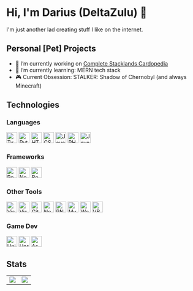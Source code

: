 # Hi, I'm Darius (DeltaZulu) 👋
I'm just another lad creating stuff I like on the internet.

## Personal \[Pet\] Projects
- 🔭 I’m currently working on [Complete Stacklands Cardopedia](https://github.com/DeltaZuluSigma/complete-stacklands-cardopedia)
- 🌱 I’m currently learning: MERN tech stack
- 🎮 Current Obsession: STALKER: Shadow of Chernobyl \(and always Minecraft\)

## Technologies
### Languages
<p>
  <img title="Typescript" width="28px" src="https://cdn.jsdelivr.net/gh/devicons/devicon/icons/typescript/typescript-original.svg" />
  <img title="Python" width="28px" src="https://cdn.jsdelivr.net/gh/devicons/devicon/icons/python/python-original.svg" />
  <img title="HTML5" width="28px" src="https://cdn.jsdelivr.net/gh/devicons/devicon/icons/html5/html5-original.svg" />
  <img title="CSS3" width="28px" src="https://cdn.jsdelivr.net/gh/devicons/devicon/icons/css3/css3-original.svg" />
  <img title="JavaScript" width="28px" src="https://cdn.jsdelivr.net/gh/devicons/devicon/icons/javascript/javascript-original.svg" />
  <img title="PHP" width="28px" src="https://cdn.jsdelivr.net/gh/devicons/devicon/icons/php/php-original.svg" />
  <img title="Java" width="28px" src="https://cdn.jsdelivr.net/gh/devicons/devicon/icons/java/java-original.svg" />
</p>

### Frameworks
<p>
  <img title="React" width="28px" src="https://cdn.jsdelivr.net/gh/devicons/devicon/icons/react/react-original.svg" />
  <img title="Next.js" width="28px" src="https://imgur.com/hPofQoP.png" />
  <img title="Bootstrap" width="28px" src='https://cdn.jsdelivr.net/gh/devicons/devicon@latest/icons/bootstrap/bootstrap-original.svg'/>
</p>

### Other Tools
<p>
  <img title="Visual Studio" width="28px" src="https://cdn.jsdelivr.net/gh/devicons/devicon/icons/visualstudio/visualstudio-original.svg" />
  <img title="Visual Studio Code" width="28px" src="https://cdn.jsdelivr.net/gh/devicons/devicon/icons/vscode/vscode-original.svg" />
  <img title="Git" width="28px" src="https://cdn.jsdelivr.net/gh/devicons/devicon/icons/git/git-original.svg" />
  <img title="Node.js" width="28px" src="https://cdn.jsdelivr.net/gh/devicons/devicon/icons/nodejs/nodejs-original.svg" />
  <img title="PNPM" width="28px" src="https://cdn.jsdelivr.net/gh/devicons/devicon/icons/pnpm/pnpm-original.svg" />
  <img title="MySQL" width="28px" src="https://cdn.jsdelivr.net/gh/devicons/devicon/icons/mysql/mysql-original.svg" />
  <img title="Wordpress" width="28px" src="https://cdn.jsdelivr.net/gh/devicons/devicon/icons/wordpress/wordpress-original.svg" />
  <img title="VBA" width="28px" src="https://upload.wikimedia.org/wikipedia/commons/7/78/Microsoft_Visual_Basic_for_Applications_logo.svg" />
</p>

### Game Dev
<p>
  <img title="Unity" width="28px" src="https://cdn.jsdelivr.net/gh/devicons/devicon/icons/unity/unity-original.svg" />
  <img title="Unreal Engine" width="28px" src="https://cdn.jsdelivr.net/gh/devicons/devicon/icons/unrealengine/unrealengine-original.svg" />
  <img title="Aseprite" width="28px" src="https://www.aseprite.org/assets/images/favicon.png" />
</p>

## Stats
<table align="center">
  <tr>
    <td>
      <img src="https://github-readme-stats.vercel.app/api?username=DeltaZuluSigma&show_icons=true&include_all_commits=true&rank_icon=github" />
    </td>
    <td>
      <img src="https://github-readme-stats.vercel.app/api/top-langs/?username=DeltaZuluSigma&hide=html,css&layout=compact" />
    </td>
  </tr>
</table>
